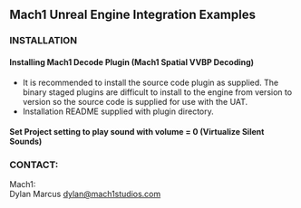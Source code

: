 ## Mach1 Unreal Engine Integration Examples

### INSTALLATION
#### Installing Mach1 Decode Plugin (Mach1 Spatial VVBP Decoding) 
 - It is recommended to install the source code plugin as supplied. The binary staged plugins are difficult to install to the engine from version to version so the source code is supplied for use with the UAT.
 - Installation README supplied with plugin directory.  
#### Set Project setting to play sound with volume = 0 (Virtualize Silent Sounds)
 
 
 
### CONTACT: 
Mach1:  
Dylan Marcus
dylan@mach1studios.com

